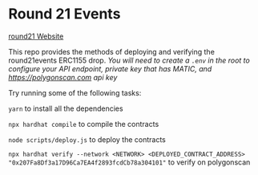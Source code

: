 # Round 21 Events
[round21 Website](https://www.round21.com/)

This repo provides the methods of deploying and verifying the round21events ERC1155 drop.
*You will need to create a `.env` in the root to configure your API endpoint, private key that has MATIC, and https://polygonscan.com api key*


Try running some of the following tasks:

`yarn` to install all the dependencies

`npx hardhat compile` to compile the contracts

`node scripts/deploy.js` to deploy the contracts

`npx hardhat verify --network <NETWORK> <DEPLOYED_CONTRACT_ADDRESS> "0x207Fa8Df3a17D96Ca7EA4f2893fcdCb78a304101"` to verify on polygonscan
